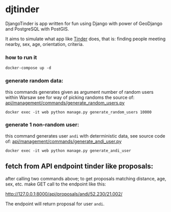 djtinder
========

DjangoTinder is app written for fun using Django with power of GeoDjango and PostgreSQL with PostGIS.

It aims to simulate what app like [Tinder](http://en.wikipedia.org/wiki/Tinder_%28application%29) does, that is: finding people meeting nearby, sex, age, orientation, criteria.


### how to run it



    docker-compose up -d
    

### generate random data:
this commands generates given as argument number of random users within Warsaw
see for way of picking randoms the source of: [api/management/commands/generate_random_users.py](api/management/commands/generate_random_users.py)


    docker exec -it web python manage.py generate_random_users 10000
 

### generate 1 non-random user:

this command generates user `andi` with deterministic data, see 
source code of: [api/management/commands/generate_andi_user.py](api/management/commands/generate_andi_user.py)

    docker exec -it web python manage.py generate_andi_user
    


## fetch from API endpoint tinder like proposals:

after calling two commands above; to get proposals matching distance, age, sex, etc. make 
GET call to the endpoint like this:

http://127.0.0.1:8000/api/proposals/andi/52.230/21.002/

The endpoint will return proposal for user `andi`.